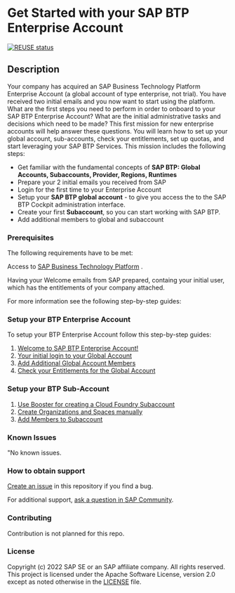 # Get Started with your SAP BTP Enterprise Account

[![REUSE status](https://api.reuse.software/badge/github.com/SAP-samples/btp-onboarding)](https://api.reuse.software/info/github.com/SAP-samples/btp-onboarding)

## Description
Your company has acquired an SAP Business Technology Platform Enterprise Account (a global account of type enterprise, not trial). You have received two initial emails and you now want to start using the platform. What are the first steps you need to perform in order to onboard to your SAP BTP Enterprise Account? What are the initial administrative tasks and decisions which need to be made? This first mission for new enterprise accounts will help answer these questions. You will learn how to set up your global account, sub-accounts, check your entitlements, set up quotas, and start leveraging your SAP BTP Services.
This mission includes the following steps:

* Get familiar with the fundamental concepts of **SAP BTP: Global Accounts, Subaccounts, Provider, Regions, Runtimes**
* Prepare your 2 initial emails you received from SAP
* Login for the first time to your Enterprise Account
* Setup your **SAP BTP global account** - to give you access the to the SAP BTP Cockpit administration interface. 
* Create your first **Subaccount**, so you can start working with SAP BTP.
* Add additional members to global and subaccount
 


### Prerequisites

The following requirements have to be met: 

Access to  [SAP Business Technology Platform](https://account.hana.ondemand.com/#/home/welcome) .

Having your Welcome emails from SAP prepared, containg your initial user, which has the entitlements of your company attached.

For more information see the following step-by-step guides:


### Setup your BTP Enterprise Account

To setup your BTP Enterprise Account follow this step-by-step guides:

1. [Welcome to SAP BTP Enterprise Account!](getting_started_ea/2_setup_ga/1_read_first.md)
2. [Your initial login to your Global Account](getting_started_ea/2_setup_ga/2_initial_login.md)
3. [Add Additional Global Account Members](getting_started_ea/2_setup_ga/3_add_ga_members.md)
4. [Check your Entitlements for the Global Account](getting_started_ea/2_setup_ga/5_check_entitlements.md)



### Setup your BTP Sub-Account

1. [Use Booster for creating a Cloud Foundry Subaccount](getting_started_ea/3_setup_suba/1_booster.md) 
2. [Create Organizations and Spaces manually](getting_started_ea/3_setup_suba/3_cf_orgs_spaces.md)
3. [Add Members to Subaccount](getting_started_ea/3_setup_suba/4_suba_members.md)


 

### Known Issues
"No known issues.

### How to obtain support
[Create an issue](https://github.com/SAP-samples/btp-cloud-foundry-fiori-hello-world/issues) in this repository if you find a bug.
 
For additional support, [ask a question in SAP Community](https://answers.sap.com/questions/ask.html).

### Contributing
Contribution is not planned for this repo.

### License
Copyright (c) 2022 SAP SE or an SAP affiliate company. All rights reserved. This project is licensed under the Apache Software License, version 2.0 except as noted otherwise in the [LICENSE](LICENSE) file.
